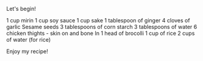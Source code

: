 Let's begin!

1 cup mirin
1 cup soy sauce
1 cup sake
1 tablespoon of ginger
4 cloves of garlic
Sesame seeds
3 tablespoons of corn starch
3 tablespoons of water
6 chicken thights - skin on and bone In
1 head of brocolli
1 cup of rice
2 cups of water (for rice)

Enjoy my recipe!
